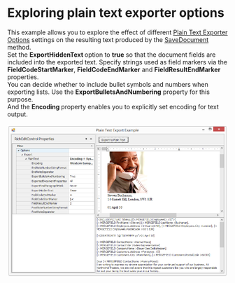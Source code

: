 # Exploring plain text exporter options


<p>This example allows you to explore the effect of different <a href="http://documentation.devexpress.com/#CoreLibraries/clsDevExpressXtraRichEditExportPlainTextDocumentExporterOptionstopic"><u>Plain Text Exporter Options</u></a> settings on the resulting text produced by the <a href="http://documentation.devexpress.com/#WindowsForms/DevExpressXtraRichEditRichEditControl_SaveDocumenttopic1337"><u>SaveDocument</u></a> method. <br> Set the <strong>ExportHi</strong><strong>ddenText </strong>option to <strong>t</strong><strong>r</strong><strong>ue</strong> so that the document fields are included into the exported text. Specify strings used as field markers via the <strong>FieldCodeStartM</strong><strong>a</strong><strong>rker</strong>, <strong>FieldCode</strong><strong>End</strong><strong>Marker</strong> and <strong>Field</strong><strong>Re</strong><strong>sult</strong><strong>EndMarker </strong>properties.<br> You can decide whether to include bullet symbols and numbers when exporting lists. Use the <strong>ExportBulletsAndNumbering</strong> property for this purpose.<br> And the <strong>Encoding </strong>property enables you to explicitly set encoding for text output.<br><br><img src="https://raw.githubusercontent.com/DevExpress-Examples/exploring-plain-text-exporter-options-e2773/13.1.4+/media/4075bd96-66df-11e7-80c0-00155d624807.png"></p>

<br/>


